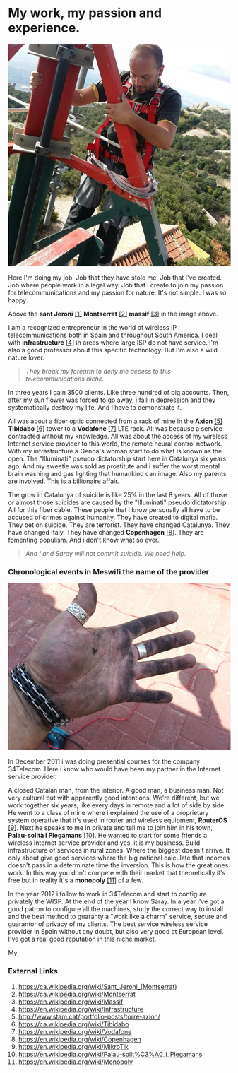 # My work, my passion and experience.

![mounting a tower](../Images/35400228_456852041423980_6215908955487469568_o.jpg)

Here I'm doing my job. Job that they have stole me. Job that I've created. Job where people work in a legal way. Job that i create to join my passion for telecommunications and my passion for nature. It's not simple. I was so happy.

Above the **sant Jeroni** [[1]](https://ca.wikipedia.org/wiki/Sant_Jeroni_(Montserrat)) **Montserrat** [[2]](https://ca.wikipedia.org/wiki/Montserrat) **massif** [[3]](https://en.wikipedia.org/wiki/Massif) in the image above. 

I am a recognized entrepreneur in the world of wireless IP telecommunications both in Spain and throughout South America. I deal with **infrastructure** [[4]](https://en.wikipedia.org/wiki/Infrastructure) in areas where large ISP do not have service. I'm also a good professor about this specific technology. But I'm also a wild nature lover. 

> *They break my forearm to deny me access to this telecommunications niche.* 

In three years I gain 3500 clients. Like three hundred of big accounts. Then, after my sun flower was forced to go away, i fall in depression and they systematically destroy my life. And I have to demonstrate it. 

All was about a fiber optic connected from a rack of mine in the **Axion** [[5]](http://www.stam.cat/portfolio-posts/torre-axion/) **Tibidabo** [[6]](https://ca.wikipedia.org/wiki/Tibidabo) tower to a **Vodafone** [[7]](https://en.wikipedia.org/wiki/Vodafone) LTE rack. All was because a service contracted without my knowledge. All was about the access of my wireless Internet service provider to this world, the remote neural control network. With my infrastructure a Genoa's woman start to do what is known as the open. The "Illuminati" pseudo dictatorship start here in Catalunya six years ago. And my sweetie was sold as prostitute and i suffer the worst mental brain washing and gas lighting that humankind can image. Also my parents are involved. This is a billionaire affair. 

The grow in Catalunya of suicide is like 25% in the last 8 years. All of those or almost those suicides are caused by the "Illuminati" pseudo dictatorship. All for this fiber cable. These people that i know personally all have to be accused of crimes against humanity. They have created to digital mafia. They bet on suicide. They are terrorist. They have changed Catalunya. They have changed Italy. They have changed **Copenhagen** [[8]](https://en.wikipedia.org/wiki/Copenhagen). They are fomenting populism. And i don't know what so ever.

> *And I and Saray will not commit suicide. We need help.* 

### Chronological events in Meswifi the name of the provider

![work as an operator](../Images/20130723_135016.jpg)

In December 2011 i was doing presential courses for the company 34Telecom. Here i know who would have been my partner in the Internet service provider. 

A closed Catalan man, from the interior. A good man, a business man. Not very cultural but with apparently good intentions. We're different, but we work together six years, like every days in remote and a lot of side by side. He went to a class of mine where i explained the use of a proprietary system operative that it's used in router and wireless equipment, **RouterOS** [[9]](https://en.wikipedia.org/wiki/MikroTik). Next he speaks to me in private and tell me to join him in his town, **Palau-solità i Plegamans** [[10]](https://en.wikipedia.org/wiki/Palau-solit%C3%A0_i_Plegamans). He wanted to start for some friends a wireless Internet service provider and yes, it is my business. Build infrastructure of services in rural zones. Where the biggest doesn't arrive. It only about give good services where the big national calculate that incomes doesn't pass in a determinate time the inversion. This is how the great ones work. In this way you don't compete with their market that theoretically it's free but in reality it's a **monopoly** [[11]](https://en.wikipedia.org/wiki/Monopoly) of a few. 

In the year 2012 i follow to work in 34Telecom and start to configure privately the WISP. At the end of the year I know Saray. In a year i've got a good patron to configure all the machines, study the correct way to install and the best method to guaranty a "work like a charm" service, secure and guarantor of privacy of my clients. The best service wireless service provider in Spain without any doubt, but also very good at European level. I've got a real good reputation in this niche market.

My 

### External Links

1. https://ca.wikipedia.org/wiki/Sant_Jeroni_(Montserrat)
2. https://ca.wikipedia.org/wiki/Montserrat
3. https://en.wikipedia.org/wiki/Massif
4. https://en.wikipedia.org/wiki/Infrastructure
5. http://www.stam.cat/portfolio-posts/torre-axion/
6. https://ca.wikipedia.org/wiki/Tibidabo
7. https://en.wikipedia.org/wiki/Vodafone
8. https://en.wikipedia.org/wiki/Copenhagen
9. https://en.wikipedia.org/wiki/MikroTik
10. https://en.wikipedia.org/wiki/Palau-solit%C3%A0_i_Plegamans
11. https://en.wikipedia.org/wiki/Monopoly